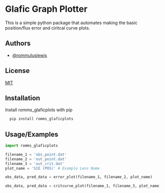 
# Glafic Graph Plotter

This is a simple python package that automates making the basic position/flux error and ciritcal curve plots. 


## Authors

- [@rommuluslewis](https://github.com/romms921)


## License

[MIT](https://choosealicense.com/licenses/mit/)


## Installation

Install romms_glaficplots with pip

```bash
  pip install romms_glaficplots
```
    
## Usage/Examples

```python
import romms_glaficplots

filename_1 = 'obs_point.dat'
filename_2 = 'out_point.dat'
filename_3 = 'out_crit.dat'
plot_name = 'SIE (POS)' # Example Lens Name

obs_data, pred_data = error_plot(filename_1, filename_2, plot_name)

obs_data, pred_data = critcurve_plot(filename_1, filename_3, plot_name)
```

